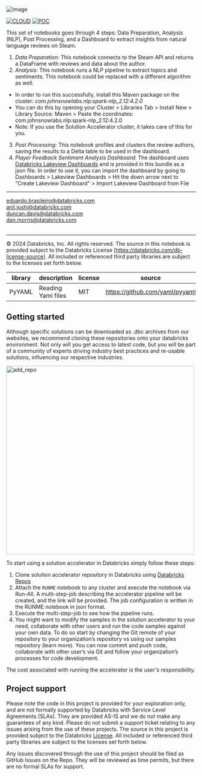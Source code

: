 ![image](https://user-images.githubusercontent.com/86326159/206014015-a70e3581-e15c-4a10-95ef-36fd5a560717.png)

[![CLOUD](https://img.shields.io/badge/CLOUD-ALL-blue?logo=googlecloud&style=for-the-badge)](https://cloud.google.com/databricks)
[![POC](https://img.shields.io/badge/POC-10_days-green?style=for-the-badge)](https://databricks.com/try-databricks)

This set of notebooks goes through 4 steps: Data Preparation, Analysis (NLP), Post Processing, and a Dashboard to extract insights from natural language reviews on Steam.

1. <i>Data Preparation:</i> This notebook connects to the Steam API and returns a DataFrame with reviews and data about the author.
2. <i>Analysis:</i> This notebook runs a NLP pipeline to extract topics and sentiments. This notebook could be replaced with a different algorithm as well.
* In order to run this successfully, install this Maven package on the cluster: *com.johnsnowlabs.nlp:spark-nlp_2.12:4.2.0*
* You can do this by opening your Cluster > Libraries Tab > Install New > Library Source: Maven > Paste the coordinates: com.johnsnowlabs.nlp:spark-nlp_2.12:4.2.0
* Note: If you use the Solution Accelerator cluster, it takes care of this for you.
3. <i>Post Processing:</i> This notebook profiles and clusters the review authors, saving the results to a Delta table to be used in the dashboard.
4. <i>Player Feedback Sentiment Analysis Dashboard</i>: The dashboard uses [Databricks Lakeview Dashboards](https://docs.databricks.com/en/dashboards/lakeview.html) and is provided in this bundle as a json file. In order to use it, you can import the dashboard by going to Dashboards > Lakeview Dashboards > Hit the down arrow next to "Create Lakeview Dashboard" > Import Lakeview Dashboard from File 

___
<eduardo.brasileiro@databricks.com> <br>
<anil.joshi@databricks.com> <br>
<duncan.davis@databricks.com> <br>
<dan.morris@databricks.com> <br><br>

___

&copy; 2024 Databricks, Inc. All rights reserved. The source in this notebook is provided subject to the Databricks License [https://databricks.com/db-license-source].  All included or referenced third party libraries are subject to the licenses set forth below.

| library                                | description             | license    | source                                              |
|----------------------------------------|-------------------------|------------|-----------------------------------------------------|
| PyYAML                                 | Reading Yaml files      | MIT        | https://github.com/yaml/pyyaml                      |

## Getting started

Although specific solutions can be downloaded as .dbc archives from our websites, we recommend cloning these repositories onto your databricks environment. Not only will you get access to latest code, but you will be part of a community of experts driving industry best practices and re-usable solutions, influencing our respective industries. 

<img width="500" alt="add_repo" src="https://user-images.githubusercontent.com/4445837/177207338-65135b10-8ccc-4d17-be21-09416c861a76.png">

To start using a solution accelerator in Databricks simply follow these steps: 

1. Clone solution accelerator repository in Databricks using [Databricks Repos](https://www.databricks.com/product/repos)
2. Attach the `RUNME` notebook to any cluster and execute the notebook via Run-All. A multi-step-job describing the accelerator pipeline will be created, and the link will be provided. The job configuration is written in the RUNME notebook in json format. 
3. Execute the multi-step-job to see how the pipeline runs. 
4. You might want to modify the samples in the solution accelerator to your need, collaborate with other users and run the code samples against your own data. To do so start by changing the Git remote of your repository  to your organization’s repository vs using our samples repository (learn more). You can now commit and push code, collaborate with other user’s via Git and follow your organization’s processes for code development.

The cost associated with running the accelerator is the user's responsibility.


## Project support 

Please note the code in this project is provided for your exploration only, and are not formally supported by Databricks with Service Level Agreements (SLAs). They are provided AS-IS and we do not make any guarantees of any kind. Please do not submit a support ticket relating to any issues arising from the use of these projects. The source in this project is provided subject to the Databricks [License](./LICENSE). All included or referenced third party libraries are subject to the licenses set forth below.

Any issues discovered through the use of this project should be filed as GitHub Issues on the Repo. They will be reviewed as time permits, but there are no formal SLAs for support. 
